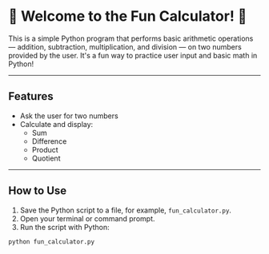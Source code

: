 # 🎉 Welcome to the Fun Calculator! 🎉

This is a simple Python program that performs basic arithmetic operations — addition, subtraction, multiplication, and division — on two numbers provided by the user. It's a fun way to practice user input and basic math in Python!

---

## Features
- Ask the user for two numbers
- Calculate and display:
  - Sum
  - Difference
  - Product
  - Quotient

---

## How to Use

1. Save the Python script to a file, for example, `fun_calculator.py`.
2. Open your terminal or command prompt.
3. Run the script with Python:

```bash  
python fun_calculator.py  
